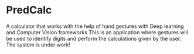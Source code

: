 # PredCalc
A calculator that works with the help of hand gestures with Deep learning and Computer Vision frameworks
This is an application where gestures will be used to identify digits and perform the calculations given by the user.
The system is under work!